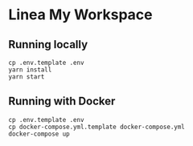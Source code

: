 # Linea My Workspace

## Running locally

```
cp .env.template .env
yarn install
yarn start
```


## Running with Docker

```
cp .env.template .env
cp docker-compose.yml.template docker-compose.yml
docker-compose up
```